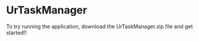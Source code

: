 # UrTaskManager
To try running the application, download the UrTaskManager.zip file and get started!!
